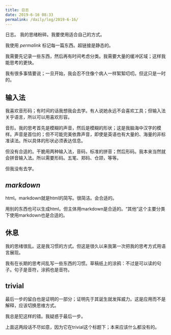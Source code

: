 ```yaml
---
title: 日志
date: 2019-6-16 08:33
permalink: /daily/log/2019-6-16/
---
```


日志。
我的思绪粉碎。我要使用适合自己的方式。

<!-- more -->

我使用 _permalink_ 标记每一篇东西。超链接是静态的。

我需要先记录一些东西，然后再有时间考虑分类。我需要大量的缓冲区域；这样我能思考的更快。

我有很多事情要说；一旦开始，我会忍不住像个病人一样絮絮叨叨。但这只是一时的。

## 输入法

我喜欢音形码；有时间的话我想我会去学。有人说她永远不会喜欢工具；但输入法关乎语言，所以可以用喜欢形容。

音形。我的思考首先是模糊的声音，然后是模糊的形状；这是我脑海中汉字的模样。声音是首位的；但不可能完美依靠声音，即使是英语也有大量的、海量的非标准读法。所以具体的形状必须表达信息。

但没有合适的。干脆用两种输入法，音码，标准的拼音；然后形码。我本来当然就会拼音输入法。所以需要形码。五笔、郑码、仓颉，等等。

但我没有去学。

## _markdown_

html。markdown就是html的简写。很简洁。会合适的。

用别的东西也可以生成html。但主体用markdown是合适的。“其他”这个主要分类下使用markdown也是合适的。

## 休息

我的思绪很乱。这是我习惯的方式。但这是很久以来我第一次把我的思考方式用语言展现。

我有在长期的思考间乱写一些东西的习惯。草稿纸上的涂鸦：不过是可以读的句子。句子是音符，涂鸦也是音符。

## trivial

最后一步的留白也是证明的一部分；证明先于其诞生就发挥威力。这是应用而不是解释，应该切换思维方式。

我总是犯这样的错。我疑惑于最后一步。

上面这两段话不尽如意，因为它在trivial这个标题下；本来应该什么都没有的。
